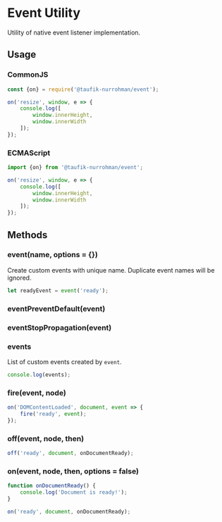 Event Utility
=============

Utility of native event listener implementation.

Usage
-----

### CommonJS

~~~ js
const {on} = require('@taufik-nurrohman/event');

on('resize', window, e => {
    console.log([
        window.innerHeight,
        window.innerWidth
    ]);
});
~~~

### ECMAScript

~~~ js
import {on} from '@taufik-nurrohman/event';

on('resize', window, e => {
    console.log([
        window.innerHeight,
        window.innerWidth
    ]);
});
~~~

Methods
-------

### event(name, options = {})

Create custom events with unique name. Duplicate event names will be ignored.

~~~ js
let readyEvent = event('ready');
~~~

### eventPreventDefault(event)

### eventStopPropagation(event)

### events

List of custom events created by `event`.

~~~ js
console.log(events);
~~~

### fire(event, node)

~~~ js
on('DOMContentLoaded', document, event => {
    fire('ready', event);
});
~~~

### off(event, node, then)

~~~ js
off('ready', document, onDocumentReady);
~~~

### on(event, node, then, options = false)

~~~ js
function onDocumentReady() {
    console.log('Document is ready!');
}

on('ready', document, onDocumentReady);
~~~
